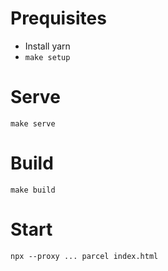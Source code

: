 # Prequisites
- Install yarn
- `make setup`

# Serve
`make serve`

# Build
`make build`

# Start
`npx --proxy ... parcel index.html`